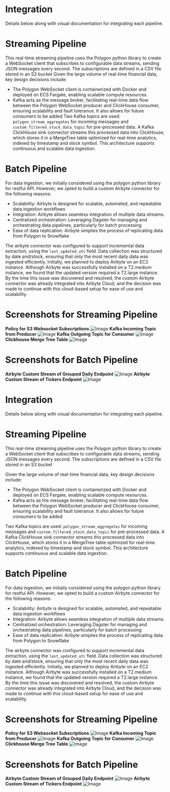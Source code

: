 # Integration
Details below along with visual documentation for integrating each pipeline.

# Streaming Pipeline
This real-time streaming pipeline uses the Polygon python library to create a WebSocket client that subscribes to configurable data streams, sending JSON messages every second. The subscriptions are defined in a CSV file stored in an S3 bucket
Given the large volume of real-time financial data, key design decisions include:
- The Polygon WebSocket client is containerized with Docker and deployed on ECS Fargate, enabling scalable compute resources.
- Kafka acts as the message broker, facilitating real-time data flow between the Polygon WebSocket producer and ClickHouse consumer, ensuring scalability and fault tolerance. It also allows for future consumers to be added
Two Kafka topics are used: `polygon_stream_aggregates` for incoming messages and `custom_filtered_stock_data_topic` for pre-processed data. A Kafka ClickHouse sink connector streams this processed data into ClickHouse, which stores it in a MergeTree table optimized for real-time analytics, indexed by timestamp and stock symbol. This architecture supports continuous and scalable data ingestion. 

# Batch Pipeline
For data ingestion, we initially considered using the polygon python library for restful API. However, we opted to build a custom Airbyte connector for the following reasons:
-	Scalability: Airbyte is designed for scalable, automated, and repeatable data ingestion workflows
-	Integration: Airbyte allows seamless integration of multiple data streams. 
-	Centralized orchestration: Leveraging Dagster for managing and orchestrating data pipelines, particularly for batch processing
-	Ease of data replication: Airbyte simplies the process of replicating data from Polygon to Snowflake

The airbyte connector was configured to support incremental data extraction, using the  `last_updated_utc` field. Data collection was structured by date and/stock, ensuring that only the most recent daily data was ingested efficiently. 
Initially, we planned to deploy Airbyte on an EC2 instance. Although Airbyte was successfully installed on a T2.medium instance, we found that the updated version required a T2.large instance. By the time this issue was discovered and resolved, the custom Airbyte connector was already integrated into Airbyte Cloud, and the decision was made to continue with this cloud-based setup for ease of use and scalability.

# Screenshots for Streaming Pipeline
**Policy for S3 Websocket Subscriptions**
![Image](/Docs/IAM_Websocket_Policy.jpg)
**Kafka Incoming Topic from Producer**
![Image](/Docs/ConfluentCloud_Incoming_Topic.jpg)
**Kafka Outgoing Topic for Consumer**
![Image](/Docs/ConfluentCloud_Outgoing_Topic.jpg)
**Clickhouse Merge Tree Table**
![Image](/Docs/Clickhouse_Incoming_Table.jpg)


# Screenshots for Batch Pipeline 
**Airbyte Custom Stream of Grouped Daily Endpoint**
![Image](/Docs/EC2_Airbyte_Grouped_Daily.jpg)
**Airbyte Custom Stream of Tickers Endpoint**
![Image](/Docs/EC2_Airbyte_Tickers.jpg)

# Integration
Details below along with visual documentation for integrating each pipeline.

# Streaming Pipeline
This real-time streaming pipeline uses the Polygon python library to create a WebSocket client that subscribes to configurable data streams, sending JSON messages every second. The subscriptions are defined in a CSV file stored in an S3 bucket

Given the large volume of real-time financial data, key design decisions include:
- The Polygon WebSocket client is containerized with Docker and deployed on ECS Fargate, enabling scalable compute resources.
- Kafka acts as the message broker, facilitating real-time data flow between the Polygon WebSocket producer and ClickHouse consumer, ensuring scalability and fault tolerance. It also allows for future consumers to be added

Two Kafka topics are used: `polygon_stream_aggregates` for incoming messages and `custom_filtered_stock_data_topic` for pre-processed data. A Kafka ClickHouse sink connector streams this processed data into ClickHouse, which stores it in a MergeTree table optimized for real-time analytics, indexed by timestamp and stock symbol. This architecture supports continuous and scalable data ingestion. 

# Batch Pipeline
For data ingestion, we initially considered using the polygon python library for restful API. However, we opted to build a custom Airbyte connector for the following reasons:
-	Scalability: Airbyte is designed for scalable, automated, and repeatable data ingestion workflows
-	Integration: Airbyte allows seamless integration of multiple data streams. 
-	Centralized orchestration: Leveraging Dagster for managing and orchestrating data pipelines, particularly for batch processing
-	Ease of data replication: Airbyte simplies the process of replicating data from Polygon to Snowflake

The airbyte connector was configured to support incremental data extraction, using the  `last_updated_utc` field. Data collection was structured by date and/stock, ensuring that only the most recent daily data was ingested efficiently. 
Initially, we planned to deploy Airbyte on an EC2 instance. Although Airbyte was successfully installed on a T2.medium instance, we found that the updated version required a T2.large instance. By the time this issue was discovered and resolved, the custom Airbyte connector was already integrated into Airbyte Cloud, and the decision was made to continue with this cloud-based setup for ease of use and scalability.

# Screenshots for Streaming Pipeline
**Policy for S3 Websocket Subscriptions**
![Image](/Docs/IAM_Websocket_Policy.jpg)
**Kafka Incoming Topic from Producer**
![Image](/Docs/ConfluentCloud_Incoming_Topic.jpg)
**Kafka Outgoing Topic for Consumer**
![Image](/Docs/ConfluentCloud_Outgoing_Topic.jpg)
**Clickhouse Merge Tree Table**
![Image](/Docs/ConfluentCloud_Outgoing_Topic.jpg)


# Screenshots for Batch Pipeline 
**Airbyte Custom Stream of Grouped Daily Endpoint**
![Image](/Docs/EC2_Airbyte_Grouped_Daily.jpg)
**Airbyte Custom Stream of Tickers Endpoint**
![Image](/Docs/EC2_Airbyte_Tickers.jpg)


